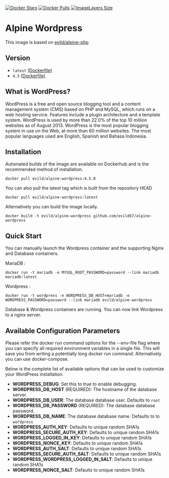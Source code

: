 [![Docker Stars](https://img.shields.io/docker/stars/evild/alpine-wordpress.svg?style=flat-square)](https://hub.docker.com/r/evild/alpine-wordpress/)
[![Docker Pulls](https://img.shields.io/docker/pulls/evild/alpine-wordpress.svg?style=flat-square)](https://hub.docker.com/r/evild/alpine-wordpress/)
[![ImageLayers Size](https://img.shields.io/imagelayers/image-size/evild/alpine-wordpress/latest.svg?style=flat-square)](https://hub.docker.com/r/evild/alpine-wordpress/)

# Alpine Wordpress

This image is based on [evild/alpine-php](https://hub.docker.com/r/evild/alpine-php/)

## Version

- `latest` [(Dockerfile)](https://github.com/Evild67/docker-alpine-wordpress/blob/master/Dockerfile)
- `4.5` [(Dockerfile)](https://github.com/Evild67/docker-alpine-wordpress/blob/1aaa88f60079302c7a98b12241b8f135e3ad85f3/Dockerfile)


## What is WordPress?
WordPress is a free and open source blogging tool and a content management system (CMS) based on PHP and MySQL, which runs on a web hosting service. Features include a plugin architecture and a template system. WordPress is used by more than 22.0% of the top 10 million websites as of August 2013. WordPress is the most popular blogging system in use on the Web, at more than 60 million websites. The most popular languages used are English, Spanish and Bahasa Indonesia.


## Installation
Automated builds of the image are available on Dockerhub and is the recommended method of installation.
```
docker pull evild/alpine-wordpress:4.5.0
```
You can also pull the latest tag which is built from the repository HEAD
```
docker pull evild/alpine-wordpress:latest
```
Alternatively you can build the image locally.
```
docker build -t evild/alpine-wordpress github.com/evild67/alpine-wordpress
```

## Quick Start

You can manually launch the Wordpress container and the supporting Nginx and Database containers.

MariaDB : 
```
docker run -t mariadb -e MYSQL_ROOT_PASSWORD=password --link mariadb mariadb:latest
```
Wordpress :
```
docker run -t wordpress -e WORDPRESS_DB_HOST=mariadb -e WORDPRESS_PASSWORD=password --link mariadb evild/alpine-wordpress
```

Database & Wordpress containers are running. You can now link Wordpress to a nginx server.

## Available Configuration Parameters

Please refer the docker run command options for the --env-file flag where you can specify all required environment variables in a single file. This will save you from writing a potentially long docker run command. Alternatively you can use docker-compose.

Below is the complete list of available options that can be used to customize your WordPress installation.
* **WORDPRESS_DEBUG**: Set this to true to enable debugging.
* **WORDPRESS_DB_HOST** (REQUIRED): The hostname of the database server.
* **WORDPRESS_DB_USER**: The database database user. Defaults to `root`
* **WORDPRESS_DB_PASSWORD** (REQUIRED): The database database password.
* **WORDPRESS_DB_NAME**: The database database name. Defaults to to `wordpress`
* **WORDPRESS_AUTH_KEY**: Defaults to unique random SHA1s
* **WORDPRESS_SECURE_AUTH_KEY**: Defaults to unique random SHA1s
* **WORDPRESS_LOGGED_IN_KEY**: Defaults to unique random SHA1s
* **WORDPRESS_NONCE_KEY**: Defaults to unique random SHA1s
* **WORDPRESS_AUTH_SALT**: Defaults to unique random SHA1s
* **WORDPRESS_SECURE_AUTH_SALT**: Defaults to unique random SHA1s
* **WORDPRESS_WORDPRESS_LOGGED_IN_SALT**: Defaults to unique random SHA1s
* **WORDPRESS_NONCE_SALT**: Defaults to unique random SHA1s


